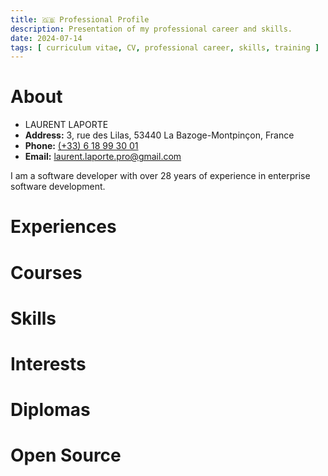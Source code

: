 ```yaml
---
title: 🇬🇧 Professional Profile
description: Presentation of my professional career and skills.
date: 2024-07-14
tags: [ curriculum vitae, CV, professional career, skills, training ]
---
```


# About

- LAURENT LAPORTE
- **Address:** 3, rue des Lilas, 53440 La Bazoge-Montpinçon, France
- **Phone:** [(+33) 6 18 99 30 01](tel:+33618993001)
- **Email:** [laurent.laporte.pro@gmail.com](mailto:laurent.laporte.pro@gmail.com)

I am a software developer with over 28 years of experience in enterprise software development.

# Experiences

# Courses

# Skills

# Interests

# Diplomas

# Open Source
